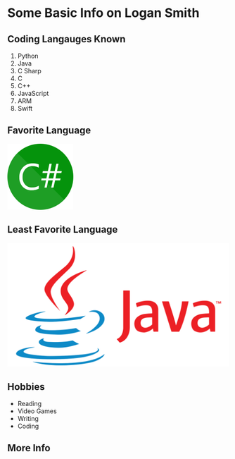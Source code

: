 # Some Basic Info on Logan Smith

## Coding Langauges Known
1. Python
2. Java
3. C Sharp
4. C
5. C++
6. JavaScript
7. ARM
8. Swift

## Favorite Language
![CSharp Image](https://github.com/Logan11999/PagesAssignment/blob/master/cSharp.png)
## Least Favorite Language
![Java Image](https://github.com/Logan11999/PagesAssignment/blob/master/java.png)
## Hobbies
- Reading
- Video Games
- Writing
- Coding

## More Info

